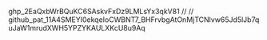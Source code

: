 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
//
//
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
